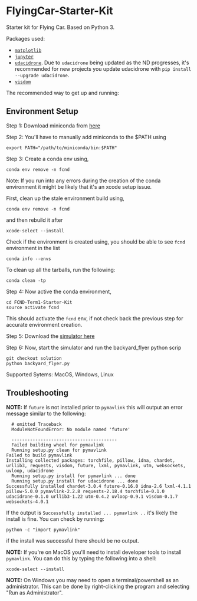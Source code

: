 # FlyingCar-Starter-Kit

Starter kit for Flying Car. Based on Python 3.

Packages used:

* [`matplotlib`](https://matplotlib.org/)
* [`jupyter`](http://jupyter.org/)
* [`udacidrone`](https://github.com/udacity/udacidrone). Due to `udacidrone` being updated as the ND progresses, it's recommended for new projects you update udacidrone with `pip install --upgrade udacidrone`.
* [`visdom`](https://github.com/facebookresearch/visdom/)


The recommended way to get up and running:

## Environment Setup

Step 1: Download miniconda from [here](https://conda.io/en/master/miniconda.html)

Step 2: You'll have to manually add miniconda to the $PATH using 

  ```
  export PATH="/path/to/miniconda/bin:$PATH"
  ```

Step 3: Create a conda env using,

  ```
  conda env remove -n fcnd
  ```

Note: If you run into any errors during the creation of the conda environment it might be likely that it's an
xcode setup issue.

First, clean up the stale environment build using,

```
conda env remove -n fcnd
```

and then rebuild it after 
```
xcode-select --install
```

Check if the environment is created using, you should be able to see `fcnd` environment in the list

```
conda info --envs
```

To clean up all the tarballs, run the following: 
```
conda clean -tp
```

Step 4: Now active the conda environment,

```
cd FCND-Term1-Starter-Kit
source activate fcnd
```

This should activate the `fcnd` env, if not check back the previous step for accurate environment creation.

Step 5: Download the [simulator here](https://github.com/udacity/FCND-Simulator-Releases/releases)

Step 6: Now, start the simulator and run the backyard_flyer python scrip

```
git checkout solution
python backyard_flyer.py
```

Supported Sytems: MacOS, Windows, Linux

## Troubleshooting

**NOTE:** If `future` is not installed prior to `pymavlink` this will output an error message similar to the following:

```
  # omitted Traceback
  ModuleNotFoundError: No module named 'future'
  
  ----------------------------------------
  Failed building wheel for pymavlink
  Running setup.py clean for pymavlink
Failed to build pymavlink
Installing collected packages: torchfile, pillow, idna, chardet, urllib3, requests, visdom, future, lxml, pymavlink, utm, websockets, uvloop, udacidrone
  Running setup.py install for pymavlink ... done
  Running setup.py install for udacidrone ... done
Successfully installed chardet-3.0.4 future-0.16.0 idna-2.6 lxml-4.1.1 pillow-5.0.0 pymavlink-2.2.8 requests-2.18.4 torchfile-0.1.0 udacidrone-0.1.0 urllib3-1.22 utm-0.4.2 uvloop-0.9.1 visdom-0.1.7 websockets-4.0.1
```

If the output is `Successfully installed ... pymavlink ..` it's likely the install is fine. You can check by running:

```
python -c "import pymavlink"
```

if the install was successful there should be no output.

**NOTE:** If you're on MacOS you'll need to install developer tools to install `pymavlink`. You can do this by typing the following into a shell:

```
xcode-select --install
```

**NOTE:** On Windows you may need to open a terminal/powershell as an administrator. This can be done by right-clicking the program and selecting "Run as Administrator".

